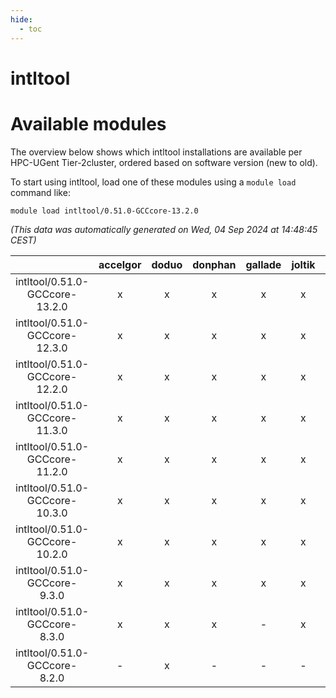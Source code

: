 ```yaml
---
hide:
  - toc
---
```


intltool
========

# Available modules


The overview below shows which intltool installations are available per HPC-UGent Tier-2cluster, ordered based on software version (new to old).

To start using intltool, load one of these modules using a `module load` command like:

```shell
module load intltool/0.51.0-GCCcore-13.2.0
```

*(This data was automatically generated on Wed, 04 Sep 2024 at 14:48:45 CEST)*  

| |accelgor|doduo|donphan|gallade|joltik|shinx|skitty|
| :---: | :---: | :---: | :---: | :---: | :---: | :---: | :---: |
|intltool/0.51.0-GCCcore-13.2.0|x|x|x|x|x|x|x|
|intltool/0.51.0-GCCcore-12.3.0|x|x|x|x|x|x|x|
|intltool/0.51.0-GCCcore-12.2.0|x|x|x|x|x|x|x|
|intltool/0.51.0-GCCcore-11.3.0|x|x|x|x|x|x|x|
|intltool/0.51.0-GCCcore-11.2.0|x|x|x|x|x|-|x|
|intltool/0.51.0-GCCcore-10.3.0|x|x|x|x|x|-|x|
|intltool/0.51.0-GCCcore-10.2.0|x|x|x|x|x|-|x|
|intltool/0.51.0-GCCcore-9.3.0|x|x|x|x|x|-|x|
|intltool/0.51.0-GCCcore-8.3.0|x|x|x|-|x|-|x|
|intltool/0.51.0-GCCcore-8.2.0|-|x|-|-|-|-|-|
